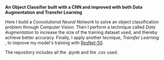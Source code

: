 <b> An Object Classifier built with a CNN and improved with both Data Augmentation and Transfer Learning </b>

Here I build a <em> Convolutional Neural Network </em> to solve an object classification problem through Computer Vision. Then I perform a technique called <em> Data Augmentation </em> to increase the size of the training dataset used, and thereby achieve better accuracy. Finally, I apply another tecnique, <em> Transfer Learning </em>, to improve my model's training with <a href= "https://huggingface.co/microsoft/resnet-50">ResNet-50</a>.

The repository includes all the <em> .ipynb </em> and the <em> .csv </em> used.
